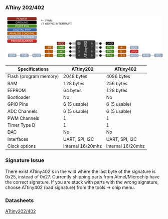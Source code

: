 ### ATtiny 202/402
![x02 Pin Mapping](ATtiny_x02.gif "Arduino Pin Mapping for ATtiny x02")

 Specifications |  ATtiny202|  ATtiny402   
------------ | ------------- | -------------
Flash (program memory)   | 2048 bytes | 4096 bytes
RAM  | 128 bytes | 256 bytes  
EEPROM | 64 bytes | 128 bytes 
Bootloader | No | No 
GPIO Pins | 6 (5 usable) | 6 (5 usable)
ADC Channels | 6 (5 usable) | 6 (5 usable)
PWM Channels | 1 | 1 
Timer Type B | 1 | 1 
DAC | No | No 
Interfaces | UART, SPI, I2C | UART, SPI, I2C
Clock options | Internal 16/20mhz | Internal 16/20mhz

### Signature Issue
There exist ATtiny402's in the wild where the last byte of the signature is 0x25, instead of 0x27. Currently shipping parts from Atmel/Microchip have the correct signature. If you are stuck with parts with the wrong signature, choose ATtiny402 (bad signature) from the tools -> chip menu. 

### Datasheets
[ATtiny202/402](http://ww1.microchip.com/downloads/en/DeviceDoc/ATtiny202-402-AVR-MCU-with-Core-Independent-Peripherals_and-picoPower-40001969A.pdf)
